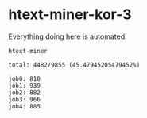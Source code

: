 # htext-miner-kor-3

Everything doing here is automated.

```
htext-miner

total: 4482/9855 (45.47945205479452%)

job0: 810
job1: 939
job2: 882
job3: 966
job4: 885
```